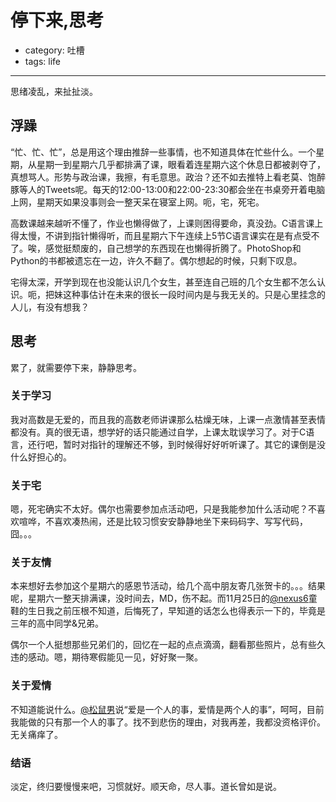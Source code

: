 # 停下来,思考
- category: 吐槽
- tags: life

---

思绪凌乱，来扯扯淡。

## 浮躁

“忙、忙、忙”，总是用这个理由推辞一些事情，也不知道具体在忙些什么。一个星期，从星期一到星期六几乎都排满了课，眼看着连星期六这个休息日都被剥夺了，真想骂人。形势与政治课，我擦，有毛意思。政治？还不如去推特上看老莫、饱醉豚等人的Tweets呢。每天的12:00-13:00和22:00-23:30都会坐在书桌旁开着电脑上网，星期天如果没事则会一整天呆在寝室上网。呃，宅，死宅。

高数课越来越听不懂了，作业也懒得做了，上课则困得要命，真没劲。C语言课上得太慢，不讲到指针懒得听，而且星期六下午连续上5节C语言课实在是有点受不了。唉，感觉挺颓废的，自己想学的东西现在也懒得折腾了。PhotoShop和Python的书都被遗忘在一边，许久不翻了。偶尔想起的时候，只剩下叹息。

宅得太深，开学到现在也没能认识几个女生，甚至连自己班的几个女生都不怎么认识。呃，把妹这种事估计在未来的很长一段时间内是与我无关的。只是心里挂念的人儿，有没有想我？

## 思考

累了，就需要停下来，静静思考。

### 关于学习

我对高数是无爱的，而且我的高数老师讲课那么枯燥无味，上课一点激情甚至表情都没有。真的很无语，想学好的话只能通过自学，上课太耽误学习了。对于C语言，还行吧，暂时对指针的理解还不够，到时候得好好听听课了。其它的课倒是没什么好担心的。

### 关于宅

嗯，死宅确实不太好。偶尔也需要参加点活动吧，只是我能参加什么活动呢？不喜欢喧哗，不喜欢凑热闹，还是比较习惯安安静静地坐下来码码字、写写代码，囧。。。

### 关于友情

本来想好去参加这个星期六的感恩节活动，给几个高中朋友寄几张贺卡的。。。结果呢，星期六一整天排满课，没时间去，MD，伤不起。而11月25日的<a href="http://nexus6.me" title="Nexus6" target="_blank">@nexus6</a>童鞋的生日我之前压根不知道，后悔死了，早知道的话怎么也得表示一下的，毕竟是三年的高中同学&amp;兄弟。

偶尔一个人挺想那些兄弟们的，回忆在一起的点点滴滴，翻看那些照片，总有些久违的感动。嗯，期待寒假能见一见，好好聚一聚。

### 关于爱情

不知道能说什么。<a href="http://www.80-go.com" title="80后向前冲" target="_blank">@松鼠男</a>说“爱是一个人的事，爱情是两个人的事”，呵呵，目前我能做的只有那一个人的事了。找不到悲伤的理由，对我再差，我都没资格评价。无关痛痒了。

### 结语

淡定，终归要慢慢来吧，习惯就好。顺天命，尽人事。道长曾如是说。